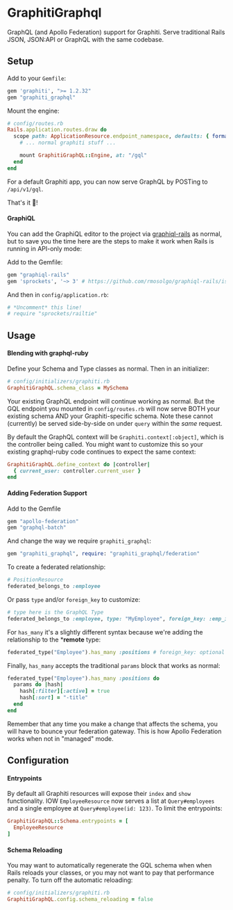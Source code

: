 # GraphitiGraphql

GraphQL (and Apollo Federation) support for Graphiti. Serve traditional Rails JSON, JSON:API or GraphQL with the same codebase.

## Setup

Add to your `Gemfile`:

```rb
gem 'graphiti', ">= 1.2.32"
gem "graphiti_graphql"
```

Mount the engine:

```ruby
# config/routes.rb
Rails.application.routes.draw do
  scope path: ApplicationResource.endpoint_namespace, defaults: { format: :jsonapi } do
    # ... normal graphiti stuff ...

    mount GraphitiGraphQL::Engine, at: "/gql"
  end
end
```

For a default Graphiti app, you can now serve GraphQL by POSTing to `/api/v1/gql`.

That's it 🎉!

#### GraphiQL

You can add the GraphiQL editor to the project via [graphiql-rails](https://github.com/rmosolgo/graphiql-rails) as normal, but to save you the time here are the steps to make it work when Rails is running in API-only mode:

Add to the Gemfile:

```ruby
gem "graphiql-rails"
gem 'sprockets', '~> 3' # https://github.com/rmosolgo/graphiql-rails/issues/53
```

And then in `config/application.rb`:

```ruby
# *Uncomment* this line!
# require "sprockets/railtie"
```

## Usage

#### Blending with graphql-ruby

Define your Schema and Type classes as normal. Then in an initializer:

```ruby
# config/initializers/graphiti.rb
GraphitiGraphQL.schema_class = MySchema
```

Your existing GraphQL endpoint will continue working as normal. But the GQL endpoint you mounted in `config/routes.rb` will now serve BOTH your existing schema AND your Graphiti-specific schema. Note these cannot (currently) be served side-by-side on under `query` within the *same* request.

By default the GraphQL context will be `Graphiti.context[:object]`, which is the controller being called. You might want to customize this so your existing graphql-ruby code continues to expect the same context:

```ruby
GraphitiGraphQL.define_context do |controller|
  { current_user: controller.current_user }
end
```

#### Adding Federation Support

Add to the Gemfile

```ruby
gem "apollo-federation"
gem "graphql-batch"
```

And change the way we require `graphiti_graphql`:

```ruby
gem "graphiti_graphql", require: "graphiti_graphql/federation"
```

To create a federated relationship:

```ruby
# PositionResource
federated_belongs_to :employee
```

Or pass `type` and/or `foreign_key` to customize:

```ruby
# type here is the GraphQL Type
federated_belongs_to :employee, type: "MyEmployee", foreign_key: :emp_id
```

For `has_many` it's a slightly different syntax because we're adding the relationship to the ***remote** type:

```ruby
federated_type("Employee").has_many :positions # foreign_key: optional
```

Finally, `has_many` accepts the traditional `params` block that works as normal:

```ruby
federated_type("Employee").has_many :positions do
  params do |hash|
    hash[:filter][:active] = true
    hash[:sort] = "-title"
  end
end
```

Remember that any time you make a change that affects the schema, you will have to bounce your federation gateway. This is how Apollo Federation works when not in "managed" mode.

## Configuration

#### Entrypoints

By default all Graphiti resources will expose their `index` and `show` functionality. IOW `EmployeeResource` now serves a list at `Query#employees` and a single employee at `Query#employee(id: 123)`. To limit the entrypoints:

```ruby
GraphitiGraphQL::Schema.entrypoints = [
  EmployeeResource
]
```

#### Schema Reloading

You may want to automatically regenerate the GQL schema when when Rails reloads your classes, or you may not want to pay that performance penalty. To turn off the automatic reloading:

```ruby
# config/initializers/graphiti.rb
GraphitiGraphQL.config.schema_reloading = false
```
